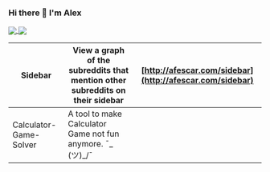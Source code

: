 ### Hi there 👋 I'm Alex

<a href="https://github.com/afloresescarcega/afloresescarcega">
  <img align="center" src="https://github-readme-stats.vercel.app/api?username=afloresescarcega&show_icons=true&theme=radical" />
</a>
<a href="https://github.com/afloresescarcega/afloresescarcega">
  <img align="center" src="https://github-readme-stats.vercel.app/api/top-langs/?username=afloresescarcega" />
</a>

| Sidebar                | View a graph of the subreddits that mention other subreddits on their sidebar | [http://afescar.com/sidebar](http://afescar.com/sidebar) |
|------------------------|-------------------------------------------------------------------------------|----------------------------------------------------------|
| Calculator-Game-Solver | A tool to make Calculator Game not fun anymore. ¯\_ (ツ)_/¯                   |                                                          |
